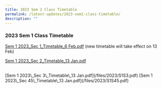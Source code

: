 ```yaml
---
title: 2023 Sem 2 Class Timetable
permalink: /latest-updates/2023-sem1-class-timetable/
description: ""
---
```

### 2023  Sem 1 Class Timetable


[Sem 1 2023\_Sec 1\_Timetable\_6 Feb.pdf](/files/Latest%20Updates/2023S1S1_6%20Feb.pdf)  (new timetable will take effect on 13 Feb)
<br>

[Sem 1 2023\_Sec 2\_Timetable\_13 Jan.pdf](/files/Latest%20Updates/2023S1S2.pdf)

<br>
[Sem 1 2023\_Sec 3\_Timetable\_13 Jan.pdf](/files/2023/S1S3.pdf)  
[Sem 1 2023\_Sec 45\_Timetable\_13 Jan.pdf](/files/2023/S1S45.pdf)
